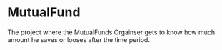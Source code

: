 # MutualFund
The project where the MutualFunds Orgainser gets to know how much amount he saves or looses after the time period.
